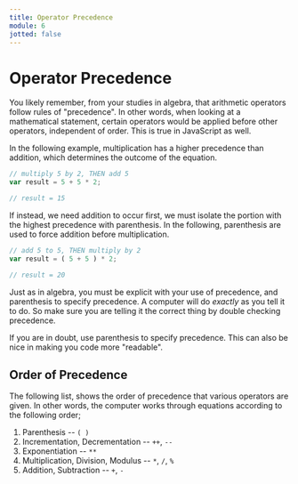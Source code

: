 ```yaml
---
title: Operator Precedence
module: 6
jotted: false
---
```


# Operator Precedence

You likely remember, from your studies in algebra, that arithmetic operators follow rules of "precedence". In other words, when looking at a mathematical statement, certain operators would be applied before other operators, independent of order. This is true in JavaScript as well.

In the following example, multiplication has a higher precedence than addition, which determines the outcome of the equation.

```js
// multiply 5 by 2, THEN add 5
var result = 5 + 5 * 2;

// result = 15
```

If instead, we need addition to occur first, we must isolate the portion with the highest precedence with parenthesis. In the following, parenthesis are used to force addition before multiplication.

```js
// add 5 to 5, THEN multiply by 2
var result = ( 5 + 5 ) * 2;

// result = 20
```

Just as in algebra, you must be explicit with your use of precedence, and parenthesis to specify precedence. A computer will do _exactly_ as you tell it to do. So make sure you are telling it the correct thing by double checking precedence.

If you are in doubt, use parenthesis to specify precedence. This can also be nice in making you code more "readable".

## Order of Precedence

The following list, shows the order of precedence that various operators are given. In other words, the computer works through equations according to the following order;

1. Parenthesis -- `( )`
2. Incrementation, Decrementation -- `++`, `--`
3. Exponentiation -- `**`
4. Multiplication, Division, Modulus -- `*`, `/`, `%`
5. Addition, Subtraction -- `+`, `-`
